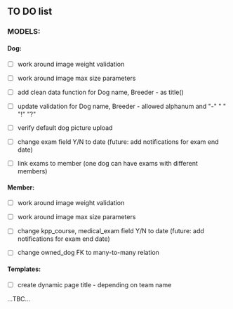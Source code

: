 ## TO DO list

### MODELS:

#### Dog:
-[ ] work around image weight validation
-[ ] work around image max size parameters
-[ ] add clean data function for Dog name, Breeder - as title()
-[ ] update validation for Dog name, Breeder - allowed alphanum and "-" " " "!" "?" 
-[ ] verify default dog picture upload
-[ ] change exam field Y/N to date (future: add notifications for exam end date)
-[ ] link exams to member (one dog can have exams with different members)


#### Member:
-[ ] work around image weight validation
-[ ] work around image max size parameters
-[ ] change kpp_course, medical_exam field Y/N to date (future: add notifications for exam end date)
-[ ] change owned_dog FK to many-to-many relation


#### Templates:
- [ ] create dynamic page title - depending on team name


...TBC...
